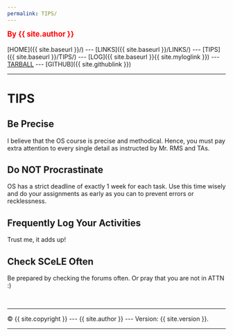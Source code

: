 ```yaml
---
permalink: TIPS/
---
```

<span style="color:red; font-weight:bold; font-size:larger;">By {{ site.author }}</span>
<br><br>
[HOME]({{ site.baseurl }}/) ---
[LINKS]({{ site.baseurl }}/LINKS/) ---
[TIPS]({{ site.baseurl }}/TIPS/) ---
[LOG]({{ site.baseurl }}{{ site.myloglink }}) ---
[TARBALL](SandBox/arkanalexei.tar.xz) ---
[GITHUB]({{ site.githublink }})
<br>
<hr>

# TIPS

## Be Precise
I believe that the OS course is precise and methodical. Hence, you must pay extra attention to every single detail as instructed by Mr. RMS and TAs.

## Do NOT Procrastinate
OS has a strict deadline of exactly 1 week for each task. Use this time wisely and do your assignments as early as you can to prevent errors or recklessness.

## Frequently Log Your Activities
Trust me, it adds up!

## Check SCeLE Often
Be prepared by checking the forums often. Or pray that you are not in ATTN :)

<br>
<hr>
&copy; {{ site.copyright }} --- {{ site.author }} --- Version: {{ site.version }}.
<hr>
<br>
